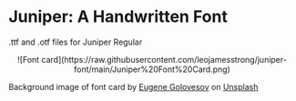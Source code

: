# Juniper: A Handwritten Font
.ttf and .otf files for Juniper Regular

<p align="center">
![Font card](https://raw.githubusercontent.com/leojamesstrong/juniper-font/main/Juniper%20Font%20Card.png)</p>

Background image of font card by [Eugene Golovesov](https://unsplash.com/@eugene_golovesov) on [Unsplash](https://unsplash.com/)
  
